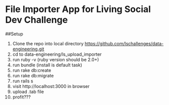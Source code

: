 # File Importer App for Living Social Dev Challenge

##Setup

1. Clone the repo into local directory
   https://github.com/lschallenges/data-engineering.git
1. cd to data-engineering/ls_upload_importer
1. run ruby -v (ruby version should be 2.0+)
1. run bundle (install is default task)
1. run rake db:create
1. run rake db:migrate
1. run rails s
1. visit http://localhost:3000 in browser
1. upload .tab file
1. profit???

